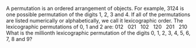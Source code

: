 
A permutation is an ordered arrangement of objects. For example, 3124 is one possible permutation of the digits 1, 2, 3 and 4. If all of the permutations are listed numerically or alphabetically, we call it lexicographic order. The lexicographic permutations of 0, 1 and 2 are:
012&#160; &#160;021&#160; &#160;102&#160; &#160;120&#160; &#160;201&#160; &#160;210
What is the millionth lexicographic permutation of the digits 0, 1, 2, 3, 4, 5, 6, 7, 8 and 9?
